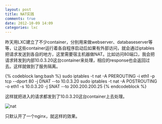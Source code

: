 ```yaml
---
layout: post
title: NAT实践
comments: true
date: 2012-10-09 14:09
categories: lxc
---
```

昨天用LXC建立了不少container，分别用来做webserver、databaseserver等等，让这些container运行着各自程序启动后如果有外部访问，就会通过iptables把请求发送到各自的地方，这里需要宿主机器做NAT。比如访问80端口，我会把请求转发到内部10.0.3.20这台container来处理，相应的response也会返回过去。这样就做到了服务隔离。

{% codeblock lang:bash %}
sudo iptables -t nat -A PREROUTING -i eth1 -p tcp --dport 80 -j DNAT --to 10.0.3.20
sudo iptables -t nat -A POSTROUTING -o eth1 -s 10.0.3.20 -j SNAT --to 200.200.200.25
{% endcodeblock %}

这样就把进入的请求都发到了10.0.3.20这台container上去处理。

![nat](http://pic.yupoo.com/dawncold0/CkkIbzDr/medish.jpg)

只默认开了一个nginx，就这样的效果。

